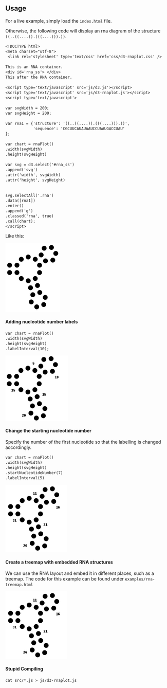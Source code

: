 ## Usage ##

For a live example, simply load the `index.html` file.

Otherwise, the following code will display an rna
diagram of the structure `((..((....)).(((....))).))`.

```
<!DOCTYPE html>
<meta charset="utf-8">
 <link rel='stylesheet' type='text/css' href='css/d3-rnaplot.css' />

This is an RNA container.
<div id='rna_ss'> </div>
This after the RNA container.

<script type='text/javascript' src='js/d3.js'></script>
<script type='text/javascript' src='js/d3-rnaplot.js'></script>
<script type='text/javascript'>

var svgWidth = 200;
var svgHeight = 200;

var rna1 = {'structure': '((..((....)).(((....))).))',
            'sequence': 'CGCUUCAUAUAAUCCUAAUGACCUAU'
};

var chart = rnaPlot()
.width(svgWidth)
.height(svgHeight)

var svg = d3.select('#rna_ss')
.append('svg')
.attr('width', svgWidth)
.attr('height', svgHeight)


svg.selectAll('.rna')
.data([rna1])
.enter()
.append('g')
.classed('rna', true)
.call(chart);
</script>
```

Like this:

![Screenshot of a simple rna-plot](/doc/img/simple-rnaplot-example.png?raw=true "Simple rna-plot example")

#### Adding nucleotide number labels ####

```
var chart = rnaPlot()
.width(svgWidth)
.height(svgHeight)
.labelInterval(10);
```

![Showing nucleotide numbers](/doc/img/show-nucleotide-numbers.png?raw=true "Show nucleotide numbers")

#### Change the starting nucleotide number ####

Specify the number of the first nucleotide so that the
labelling is changed accordingly.

```
var chart = rnaPlot()
.width(svgWidth)
.height(svgHeight)
.startNucleotideNumber(7)
.labelInterval(5)
```

![Changed starting nucleotide number](/doc/img/start-nucleotide-number.png?raw=true "Changed starting nucleotide number")

#### Create a treemap with embedded RNA structures ####

We can use the RNA layout and embed it in different places, such as a treemap.
The code for this example can be found under `examples/rna-treemap.html`

![Treemap with embedded RNAs](/doc/img/start-nucleotide-number.png?raw=true "Treemap with embedded RNAs")


#### Stupid Compiling ####

```
cat src/*.js > js/d3-rnaplot.js
```
